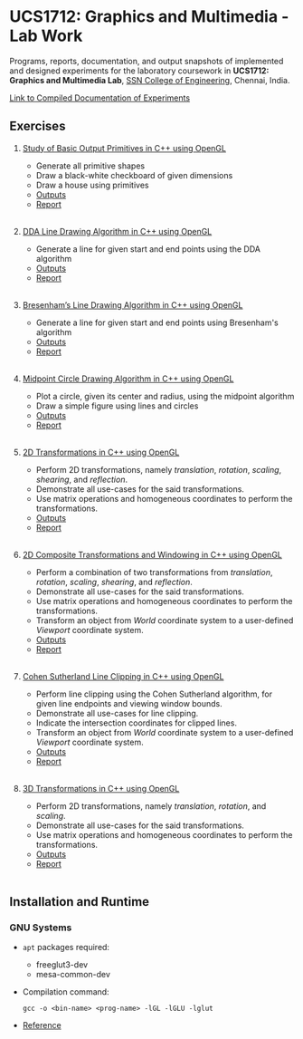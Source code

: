 # UCS1712: Graphics and Multimedia - Lab Work

Programs, reports, documentation, and output snapshots of implemented and designed experiments for the laboratory coursework in **UCS1712: Graphics and Multimedia Lab**, [SSN College of Engineering](https://www.ssn.edu.in/college-of-engineering/cse-faculty/), Chennai, India.

[Link to Compiled Documentation of Experiments](./Compiled-Record-Work.pdf)

## Exercises

1. [Study of Basic Output Primitives in C++ using OpenGL](./Ex1-Primitives)
    - Generate all primitive shapes
    - Draw a black-white checkboard of given dimensions
    - Draw a house using primitives
    - [Outputs](./Ex1-Primitives/Outputs/)
    - [Report](./Ex1-Primitives/Report.pdf) 
    <br><br>

2. [DDA Line Drawing Algorithm in C++ using OpenGL](./Ex2-DDALineDrawing)
    - Generate a line for given start and end points using the DDA algorithm
    - [Outputs](./Ex2-DDALineDrawing/Outputs/)
    - [Report](./Ex2-DDALineDrawing/Report.pdf)
    <br><br>

3. [Bresenham’s Line Drawing Algorithm in C++ using OpenGL](./Ex3-BresenhamLineDrawing)
    - Generate a line for given start and end points using Bresenham's algorithm  
    - [Outputs](./Ex3-BresenhamLineDrawing/Outputs)
    - [Report](./Ex3-BresenhamLineDrawing/Report.pdf) 
    <br><br>

4. [Midpoint Circle Drawing Algorithm in C++ using OpenGL](./Ex4-MidpointCircleDrawing)
    - Plot a circle, given its center and radius, using the midpoint algorithm
    - Draw a simple figure using lines and circles
    - [Outputs](./Ex4-MidpointCircleDrawing/Outputs)
    - [Report](./Ex4-MidpointCircleDrawing/Report.pdf) 
    <br><br>
    
5. [2D Transformations in C++ using OpenGL](./Ex5-2DTransformations)
    - Perform 2D transformations, namely *translation*, *rotation*, *scaling*, *shearing*, and *reflection*.
    - Demonstrate all use-cases for the said transformations.
    - Use matrix operations and homogeneous coordinates to perform the transformations.
    - [Outputs](./Ex5-2DTransformations/Outputs)
    - [Report](./Ex5-2DTransformations/Report.pdf) 
    <br><br>
    
6. [2D Composite Transformations and Windowing in C++ using OpenGL](./Ex6-2DCompositeTransformations)
    - Perform a combination of two transformations from *translation*, *rotation*, *scaling*, *shearing*, and *reflection*.
    - Demonstrate all use-cases for the said transformations.
    - Use matrix operations and homogeneous coordinates to perform the transformations.
    - Transform an object from *World* coordinate system to a user-defined *Viewport* coordinate system.
    - [Outputs](./Ex6-2DCompositeTransformations/Outputs)
    - [Report](./Ex6-2DCompositeTransformations/Report.pdf) 
    <br><br>

7. [Cohen Sutherland Line Clipping in C++ using OpenGL](./Ex7-CohenSutherland)
    - Perform line clipping using the Cohen Sutherland algorithm, for given line endpoints and viewing window bounds.
    - Demonstrate all use-cases for line clipping.
    - Indicate the intersection coordinates for clipped lines.
    - Transform an object from *World* coordinate system to a user-defined *Viewport* coordinate system.
    - [Outputs](./Ex7-CohenSutherland/Outputs)
    - [Report](./Ex7-CohenSutherland/Report.pdf) 
    <br><br>
    
8. [3D Transformations in C++ using OpenGL](./Ex8-3DTransformations)
    - Perform 2D transformations, namely *translation*, *rotation*, and *scaling*.
    - Demonstrate all use-cases for the said transformations.
    - Use matrix operations and homogeneous coordinates to perform the transformations.
    - [Outputs](./Ex8-3DTransformations/Outputs)
    - [Report](./Ex8-3DTransformations/Report.pdf) 
    <br><br>
    

## Installation and Runtime

### GNU Systems

- `apt` packages required:
    - freeglut3-dev
    - mesa-common-dev


- Compilation command:
    ```
    gcc -o <bin-name> <prog-name> -lGL -lGLU -lglut
    ```

- [Reference](http://www.cse.iitm.ac.in/~vplab/courses/CG/opengl_start.html)
